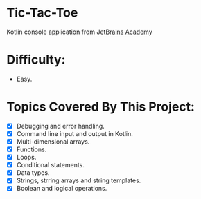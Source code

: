 # Tic-Tac-Toe
Kotlin console application from [JetBrains Academy](https://hyperskill.org/projects/123?track=3)
# Difficulty: 
- Easy.

# Topics Covered By This Project:
- [x] Debugging and error handling.
- [x] Command line input and output in Kotlin.
- [x] Multi-dimensional arrays.
- [x] Functions.
- [x] Loops.
- [x] Conditional statements.
- [x] Data types.
- [x] Strings, strring arrays and string templates.
- [x] Boolean and logical operations.
